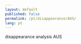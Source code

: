 ```yaml
---
layout: default
published: false
permalink: /pt/disappearance/AUS/
lang: pt
---
```


disappearance analysis AUS
